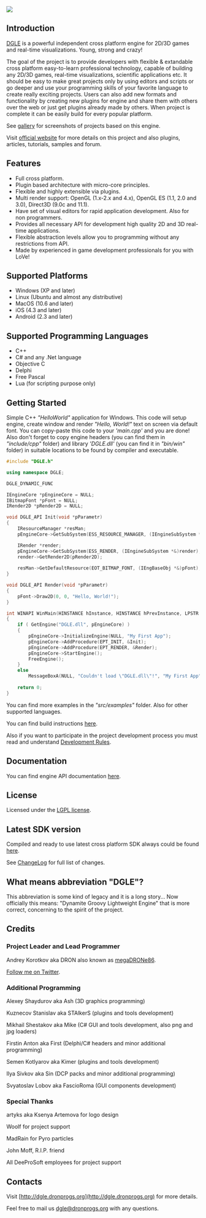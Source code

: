 <p align="left"><img src="https://github.com/megaDRONe86/DGLE/blob/master/misc/dgle2_logo.png?raw=true"></p>

## Introduction

[DGLE](http://dgle.dronprogs.org) is a powerful independent cross platform engine for 2D/3D games and real-time visualizations. Young, strong and crazy!

The goal of the project is to provide developers with flexible & extandable cross platform easy-to-learn professional technology, capable of building any 2D/3D
games, real-time visualizations, scientific applications etc. It should be easy to make great projects only by using editors and scripts or go deeper and use
your programming skills of your favorite language to create really exciting projects. Users can also add new formats and functionality by creating new plugins
for engine and share them with others over the web or just get plugins already made by others. When project is complete it can be easily build for every popular
platform.

See [gallery](http://dgle.dronprogs.org/dgle_gallery) for screenshots of projects based on this engine.

Visit [official website](http://dgle.dronprogs.org) for more details on this project and also plugins, articles, tutorials, samples and forum.

## Features

* Full cross platform.
* Plugin based architecture with micro-core principles.
* Flexible and highly extensible via plugins.
* Multi render support: OpenGL (1.x-2.x and 4.x), OpenGL ES (1.1, 2.0 and 3.0), Direct3D (9.0c and 11.1).
* Have set of visual editors for rapid application development. Also for non programmers.
* Provides all necessary API for development high quality 2D and 3D real-time applications.
* Flexible abstraction levels allow you to programming without any restrictions from API.
* Made by experienced in game development professionals for you with LoVe!

## Supported Platforms

* Windows (XP and later)
* Linux (Ubuntu and almost any distributive)
* MacOS (10.6 and later)
* iOS (4.3 and later)
* Android (2.3 and later)

## Supported Programming Languages

* C++
* C# and any .Net language
* Objective C
* Delphi
* Free Pascal
* Lua (for scripting purpose only)

## Getting Started

Simple C++ *"HelloWorld"* application for Windows.
This code will setup engine, create window and render *"Hello, World!"* text on screen via default font.
You can copy-paste this code to your *'main.cpp'* and you are done! Also don't forget to copy engine headers
(you can find them in *"include/cpp"* folder) and library *'DGLE.dll'* (you can find it in *"bin/win"* folder)
in suitable locations to be found by compiler and executable.

```cpp
#include "DGLE.h"

using namespace DGLE;

DGLE_DYNAMIC_FUNC

IEngineCore *pEngineCore = NULL;
IBitmapFont *pFont = NULL;
IRender2D *pRender2D = NULL;

void DGLE_API Init(void *pParametr)
{
	IResourceManager *resMan;
	pEngineCore->GetSubSystem(ESS_RESOURCE_MANAGER, (IEngineSubSystem *&)resMan);

	IRender *render;
	pEngineCore->GetSubSystem(ESS_RENDER, (IEngineSubSystem *&)render);
	render->GetRender2D(pRender2D);
	
	resMan->GetDefaultResource(EOT_BITMAP_FONT, (IEngBaseObj *&)pFont);
}

void DGLE_API Render(void *pParametr)
{
	pFont->Draw2D(0, 0, "Hello, World!");
}

int WINAPI WinMain(HINSTANCE hInstance, HINSTANCE hPrevInstance, LPSTR lpCmdLine, int nShowCmd)
{
	if ( GetEngine("DGLE.dll", pEngineCore) )
	{
		pEngineCore->InitializeEngine(NULL, "My First App");
		pEngineCore->AddProcedure(EPT_INIT, &Init);
		pEngineCore->AddProcedure(EPT_RENDER, &Render);
		pEngineCore->StartEngine();
		FreeEngine();
	}
	else
		MessageBoxA(NULL, "Couldn't load \"DGLE.dll\"!", "My First App", MB_OK | MB_ICONERROR | MB_SETFOREGROUND);
	
	return 0;
}
```

You can find more examples in the *"src/examples"* folder. Also for other supported languages.

You can find build instructions [here](DGLE/blob/master/docs/HowToBuild.txt).

Also if you want to participate in the project development process you must read and understand [Development Rules](DGLE/blob/master/docs/DevelopmentRules.txt).

## Documentation

You can find engine API documentation [here](http://dgle.dronprogs.org/api_help/index.html).

## License

Licensed under the [LGPL license](http://en.wikipedia.org/wiki/GNU_Lesser_General_Public_License).

## Latest SDK version

Compiled and ready to use latest cross platform SDK always could be found [here](https://github.com/megaDRONe86/DGLE/downloads). 

See [ChangeLog](DGLE/blob/master/ChangeLog.txt) for full list of changes.

## What means abbreviation "DGLE"?

This abbreviation is some kind of legacy and it is a long story...
Now officially this means: "Dynamite Groovy Lightweight Engine" that is more correct, concerning to the spirit of the project.

## Credits

### Project Leader and Lead Programmer

Andrey Korotkov aka DRON also known as [megaDRONe86](https://github.com/megaDRONe86).

[Follow me on Twitter](http://twitter.com/megadrone86).

### Additional Programming

Alexey Shaydurov aka Ash (3D graphics programming)

Kuznecov Stanislav aka STAlkerS (plugins and tools development)

Mikhail Shestakov aka Mike (C# GUI and tools development, also png and jpg loaders)

Firstin Anton aka First (Delphi/C# headers and minor additional programming)

Semen Kotlyarov aka Kimer (plugins and tools development)

Ilya Sivkov aka Sin (DCP packs and minor additional programming)

Svyatoslav Lobov aka FascioRoma (GUI components development)

### Special Thanks

artyks aka Ksenya Artemova for logo design

Woolf for project support

MadRain for Pyro particles

John Moff, R.I.P. friend

All DeeProSoft employees for project support

## Contacts

Visit [http://dgle.dronprogs.org](http://dgle.dronprogs.org) for more details.

Feel free to mail us [dgle@dronprogs.org](mailto:dgle@dronprogs.org) with any questions.